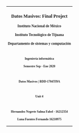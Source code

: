 <table>
<td style="font-size:50% ;font-family: Times New Roman"; align="center" colspan="2">
<h2> Datos Masivos: Final Project</h2>
<h3>Instituto Nacional de México</h3>
<h3>Instituto Tecnológico de Tijuana</h3>
<h3>Departamento de sistemas y computación</h3>
<br>
<h4>Ingeniería informática</h4>
<h4>Semestre Sep - Ene 2020</h4>
<br>
<h4>Datos Masivos | BDD-1704TI9A</h4>
<br>
<h4>Unit 4</h4>
<br>
<h4>Hernandez Negrete Salma Fabel - 16212354</h4>
<h4>Luna Fuentes Fernando 16210975</h4>
</td>
</table>

